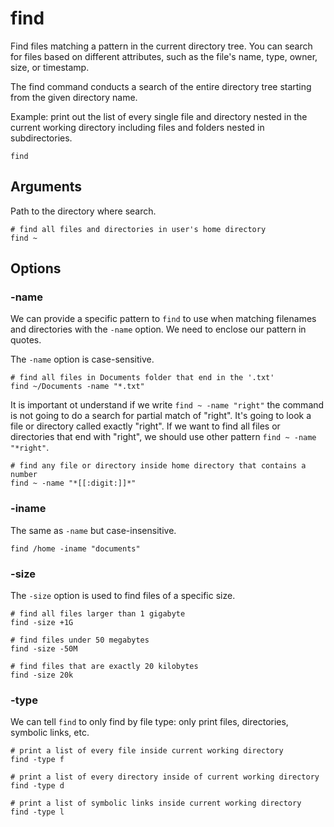 # find

Find files matching a pattern in the current directory tree. You can search for files
based on different attributes, such as the file's name, type, owner, size, or timestamp.

The find command conducts a search of the entire directory tree starting from the given
directory name.

Example: print out the list of every single file and directory nested in the current
working directory including files and folders nested in subdirectories.

```shell
find
```

## Arguments

Path to the directory where search.

```shell
# find all files and directories in user's home directory
find ~
```

## Options

### -name

We can provide a specific pattern to `find` to use when matching filenames and
directories with the `-name` option. We need to enclose our pattern in quotes.

The `-name` option is case-sensitive.

```shell
# find all files in Documents folder that end in the '.txt'
find ~/Documents -name "*.txt"
```

It is important ot understand if we write `find ~ -name "right"` the command is not
going to do a search for partial match of "right". It's going to look a file or
directory called exactly "right". If we want to find all files or directories that end
with "right", we should use other pattern `find ~ -name "*right"`.

```shell
# find any file or directory inside home directory that contains a number
find ~ -name "*[[:digit:]]*"
```

### -iname

The same as `-name` but case-insensitive.

```shell
find /home -iname "documents"
```

### -size

The `-size` option is used to find files of a specific size.

```shell
# find all files larger than 1 gigabyte
find -size +1G
```

```shell
# find files under 50 megabytes
find -size -50M
```

```shell
# find files that are exactly 20 kilobytes
find -size 20k
```

### -type

We can tell `find` to only find by file type: only print files, directories, symbolic
links, etc.

```shell
# print a list of every file inside current working directory
find -type f
```

```shell
# print a list of every directory inside of current working directory
find -type d
```

```shell
# print a list of symbolic links inside current working directory
find -type l
```
